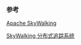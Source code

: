 
### 参考

[Apache SkyWalking](http://skywalking.apache.org/)

[SkyWalking 分布式追踪系统](https://www.jianshu.com/p/2fd56627a3cf)



